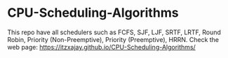 # CPU-Scheduling-Algorithms
This repo have all schedulers such as FCFS, SJF, LJF, SRTF, LRTF, Round Robin, Priority (Non-Preemptive), Priority (Preemptive), HRRN. Check the web page:
https://itzxajay.github.io/CPU-Scheduling-Algorithms/
